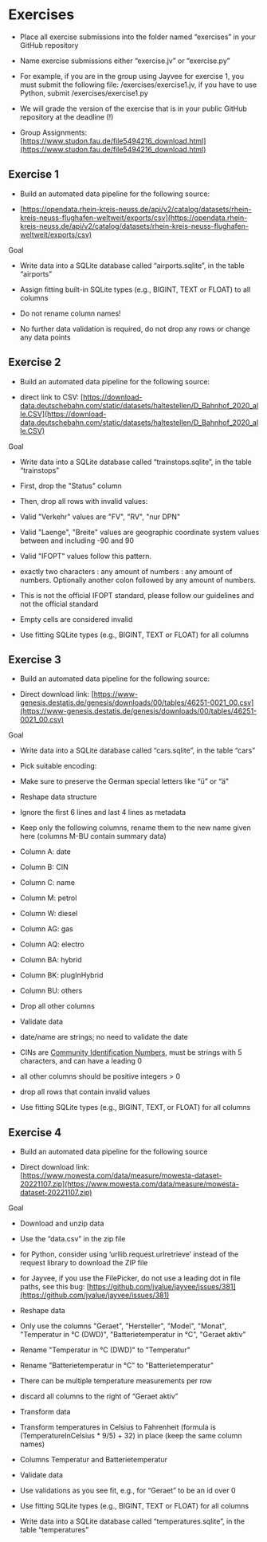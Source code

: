 # Exercises

-   Place all exercise submissions into the folder named “exercises” in your GitHub repository
    

-   Name exercise submissions either “exercise<number>.jv” or “exercise<number>.py”
    

-   For example, if you are in the group using Jayvee for exercise 1, you must submit the following file: /exercises/exercise1.jv, if you have to use Python, submit /exercises/exercise1.py
    

-   We will grade the version of the exercise that is in your public GitHub repository at the deadline (!)
    
-   Group Assignments: [https://www.studon.fau.de/file5494216_download.html](https://www.studon.fau.de/file5494216_download.html)
    

## Exercise 1

-   Build an automated data pipeline for the following source:
    

-   [https://opendata.rhein-kreis-neuss.de/api/v2/catalog/datasets/rhein-kreis-neuss-flughafen-weltweit/exports/csv](https://opendata.rhein-kreis-neuss.de/api/v2/catalog/datasets/rhein-kreis-neuss-flughafen-weltweit/exports/csv)
    
Goal
    
-   Write data into a SQLite database called “airports.sqlite”, in the table “airports”
    
-   Assign fitting built-in SQLite types (e.g., BIGINT, TEXT or FLOAT) to all columns
    
-   Do not rename column names!
    
-   No further data validation is required, do not drop any rows or change any data points
    

## Exercise 2

-   Build an automated data pipeline for the following source:
    

-   direct link to CSV: [https://download-data.deutschebahn.com/static/datasets/haltestellen/D_Bahnhof_2020_alle.CSV](https://download-data.deutschebahn.com/static/datasets/haltestellen/D_Bahnhof_2020_alle.CSV)
    
Goal
    
-   Write data into a SQLite database called “trainstops.sqlite”, in the table “trainstops”
    
-   First, drop the "Status" column
    
-   Then, drop all rows with invalid values:
   
-   Valid "Verkehr" values are "FV", "RV", "nur DPN"
    
-   Valid "Laenge", "Breite" values are geographic coordinate system values between and including -90 and 90
    
-   Valid "IFOPT" values follow this pattern.
-   exactly two characters : any amount of numbers : any amount of numbers. Optionally another colon followed by any amount of numbers.
    
-   This is not the official IFOPT standard, please follow our guidelines and not the official standard
    
-   Empty cells are considered invalid
   
-   Use fitting SQLite types (e.g., BIGINT, TEXT or FLOAT) for all columns

    

## Exercise 3

-   Build an automated data pipeline for the following source:
    

-   Direct download link: [https://www-genesis.destatis.de/genesis/downloads/00/tables/46251-0021_00.csv](https://www-genesis.destatis.de/genesis/downloads/00/tables/46251-0021_00.csv)
    

Goal
    
-   Write data into a SQLite database called “cars.sqlite”, in the table “cars”
    
-   Pick suitable encoding:
   
-   Make sure to preserve the German special letters like “ü” or “ä”
   
-   Reshape data structure
    
-   Ignore the first 6 lines and last 4 lines as metadata
    
-   Keep only the following columns, rename them to the new name given here (columns M-BU contain summary data)
    

-   Column A: date
    
-   Column B: CIN
    
-   Column C: name
    
-   Column M: petrol
    
-   Column W: diesel
    
-   Column AG: gas
    
-   Column AQ: electro
    
-   Column BA: hybrid
    
-   Column BK: plugInHybrid
    
-   Column BU: others
    
-   Drop all other columns
    
-   Validate data
    
-   date/name are strings; no need to validate the date
    
-   CINs are [Community Identification Numbers](https://en.wikipedia.org/wiki/Community_Identification_Number), must be strings with 5 characters, and can have a leading 0
    
-   all other columns should be positive integers > 0
    
-   drop all rows that contain invalid values
    

-   Use fitting SQLite types (e.g., BIGINT, TEXT, or FLOAT) for all columns

## Exercise 4

-   Build an automated data pipeline for the following source

-   Direct download link: [https://www.mowesta.com/data/measure/mowesta-dataset-20221107.zip](https://www.mowesta.com/data/measure/mowesta-dataset-20221107.zip)
    

 Goal
    
-   Download and unzip data
    

-   Use the “data.csv” in the zip file
    
-   for Python, consider using ‘urllib.request.urlretrieve’ instead of the request library to download the ZIP file
    
-   for Jayvee, if you use the FilePicker, do not use a leading dot in file paths, see this bug: [https://github.com/jvalue/jayvee/issues/381](https://github.com/jvalue/jayvee/issues/381)
    

-   Reshape data
    
-   Only use the columns "Geraet", "Hersteller", "Model", "Monat", "Temperatur in °C (DWD)", "Batterietemperatur in °C", "Geraet aktiv"
    
-   Rename "Temperatur in °C (DWD)" to "Temperatur"
    
-   Rename "Batterietemperatur in °C" to "Batterietemperatur"
    
-   There can be multiple temperature measurements per row
    
-   discard all columns to the right of “​​Geraet aktiv”
    
-   Transform data
    

-   Transform temperatures in Celsius to Fahrenheit (formula is (TemperatureInCelsius * 9/5) + 32) in place (keep the same column names)
    
-   Columns Temperatur and Batterietemperatur
    
-   Validate data
    
-   Use validations as you see fit, e.g., for “Geraet” to be an id over 0
    
-   Use fitting SQLite types (e.g., BIGINT, TEXT or FLOAT) for all columns
    
-   Write data into a SQLite database called “temperatures.sqlite”, in the table “temperatures”
    